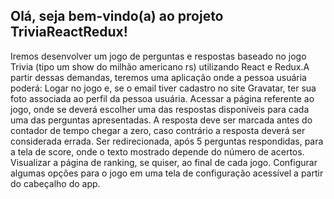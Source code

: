 ##  Olá, seja bem-vindo(a) ao projeto TriviaReactRedux!

Iremos desenvolver um jogo de perguntas e respostas baseado no jogo Trivia (tipo um show do milhão americano rs) utilizando React e Redux.A partir dessas demandas, teremos uma aplicação onde a pessoa usuária poderá:
Logar no jogo e, se o email tiver cadastro no site Gravatar, ter sua foto associada ao perfil da pessoa usuária.
Acessar a página referente ao jogo, onde se deverá escolher uma das respostas disponíveis para cada uma das perguntas apresentadas. A resposta deve ser marcada antes do contador de tempo chegar a zero, caso contrário a resposta deverá ser considerada errada.
Ser redirecionada, após 5 perguntas respondidas, para a tela de score, onde o texto mostrado depende do número de acertos.
Visualizar a página de ranking, se quiser, ao final de cada jogo.
Configurar algumas opções para o jogo em uma tela de configuração acessível a partir do cabeçalho do app.
